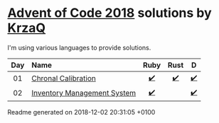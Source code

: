 [Advent of Code 2018](https://adventofcode.com) solutions by [KrzaQ][kq]
========================

I'm using various languages to provide solutions.

| Day | Name | Ruby | Rust | D |
|:---:|:---|:---:|:---:|:---:|
| 01 | [Chronal Calibration][day01] | [:heavy_check_mark:](solutions/day01/main.rb) | [:heavy_check_mark:](solutions/day01/rust/src/main.rs) | [:heavy_check_mark:](solutions/day01/main.d) |
| 02 | [Inventory Management System][day02] | [:heavy_check_mark:](solutions/day02/main.rb) |  | [:heavy_check_mark:](solutions/day02/dlang/source/main.d) |

[day01]: https://adventofcode.com/2018/day/1
[day02]: https://adventofcode.com/2018/day/2

[kq]: https://dev.krzaq.cc

Readme generated on 2018-12-02 20:31:05 +0100